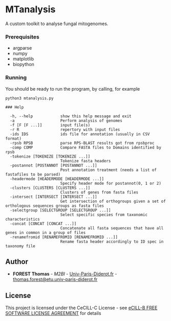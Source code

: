 # MTanalysis

A custom toolkit to analyse fungal mitogenomes.

### Prerequisites

- argparse
- numpy
- matplotlib
- biopython

### Running

You should be ready to run the program, by calling, for example
```
python3 mtanalysis.py

### Help

  -h, --help            show this help message and exit
  -a                    Perform analysis of genomes
  -f [F [F ...]]        input file(s)
  -r R                  repertory with input files
  -ids IDS              ids file for annotation (usually in CSV format)
  -rpsb RPSB            parse RPS-BLAST results got from rpsbproc
  -comp COMP            Compare FASTA files to Domains identified by rpsb
  -tokenize [TOKENIZE [TOKENIZE ...]]
                        Tokenize fasta headers
  -postannot [POSTANNOT [POSTANNOT ...]]
                        Post annotation treatment (needs a list of fastafiles to be parsed)
  -headermode [HEADERMODE [HEADERMODE ...]]
                        Specify header mode for postannot(0, 1 or 2)
  -clusters [CLUSTERS [CLUSTERS ...]]
                        Clusters of genes from fasta files
  -intersect [INTERSECT [INTERSECT ...]]
                        Get intersection of orthogroups given a set of orthologous sequences groups as fasta files
  -selectgroup [SELECTGROUP [SELECTGROUP ...]]
                        Select specific species from taxonomic characteristics
  -concat [CONCAT [CONCAT ...]]
                        Concatenate all fasta sequences that have all genes in common in a group of files
  -renamefromid [RENAMEFROMID [RENAMEFROMID ...]]
                        Rename fasta header accordingly to ID spec in taxonomy file
```

## Author

* **FOREST Thomas** - *M2BI* - [Univ-Paris-Diderot.fr](https://www.univ-paris-diderot.fr/) - thomas.forest@etu.univ-paris-diderot.fr

## License

This project is licensed under the CeCILL-C License - see [eCILL-B FREE SOFTWARE LICENSE AGREEMENT](http://cecill.info/licences/Licence_CeCILL-B_V1-en.html) for details
